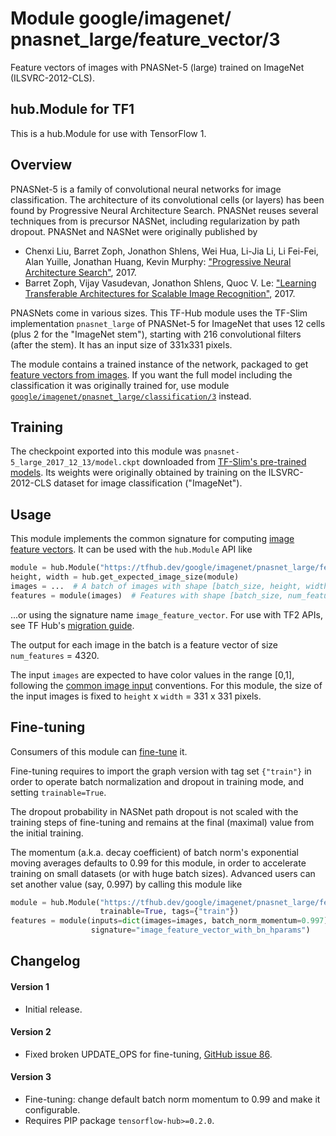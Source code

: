 # Module google/&zwnj;imagenet/&zwnj;pnasnet_large/&zwnj;feature_vector/3
Feature vectors of images with PNASNet-5 (large) trained on ImageNet (ILSVRC-2012-CLS).

<!-- dataset: ImageNet (ILSVRC-2012-CLS) -->
<!-- fine-tunable: true -->
<!-- format: hub -->
<!-- module-type: image-feature-vector -->
<!-- network-architecture: PNASNet-5 (large) -->


## hub.Module for TF1

This is a hub.Module for use with TensorFlow 1.

## Overview

PNASNet-5 is a family of convolutional neural networks for image classification.
The architecture of its convolutional cells (or layers) has been found by
Progressive Neural Architecture Search. PNASNet reuses several techniques from
is precursor NASNet, including regularization by path dropout.
PNASNet and NASNet were originally published by

  * Chenxi Liu, Barret Zoph, Jonathon Shlens, Wei Hua, Li-Jia Li, Li Fei-Fei,
    Alan Yuille, Jonathan Huang, Kevin Murphy: ["Progressive Neural
    Architecture Search"](https://arxiv.org/abs/1712.00559), 2017.
  * Barret Zoph, Vijay Vasudevan, Jonathon Shlens, Quoc V. Le:
    ["Learning Transferable Architectures for Scalable Image
    Recognition"](https://arxiv.org/abs/1707.07012), 2017.

PNASNets come in various sizes. This TF-Hub module uses the TF-Slim
implementation `pnasnet_large` of PNASNet-5 for ImageNet
that uses 12 cells (plus 2 for the "ImageNet stem"),
starting with 216 convolutional filters (after the stem).
It has an input size of 331x331 pixels.

The module contains a trained instance of the network, packaged to get
[feature vectors from images](https://www.tensorflow.org/hub/common_signatures/images#feature-vector).
If you want the full model including the classification it was originally
trained for, use module
[`google/imagenet/pnasnet_large/classification/3`](https://tfhub.dev/google/imagenet/pnasnet_large/classification/3)
instead.


## Training

The checkpoint exported into this module was `pnasnet-5_large_2017_12_13/model.ckpt` downloaded
from
[TF-Slim's pre-trained models](https://github.com/tensorflow/models/blob/master/research/slim/README.md#pre-trained-models).
Its weights were originally obtained by training on the ILSVRC-2012-CLS
dataset for image classification ("ImageNet").

## Usage

This module implements the common signature for computing
[image feature vectors](https://www.tensorflow.org/hub/common_signatures/images#feature-vector).
It can be used with the `hub.Module` API like

```python
module = hub.Module("https://tfhub.dev/google/imagenet/pnasnet_large/feature_vector/3")
height, width = hub.get_expected_image_size(module)
images = ...  # A batch of images with shape [batch_size, height, width, 3].
features = module(images)  # Features with shape [batch_size, num_features].
```

...or using the signature name `image_feature_vector`.
For use with TF2 APIs, see TF Hub's [migration
guide](https://github.com/tensorflow/hub/blob/master/docs/migration_tf2.md).

The output for each image
in the batch is a feature vector of size `num_features` = 4320.

The input `images` are expected to have color values in the range [0,1],
following the
[common image input](https://www.tensorflow.org/hub/common_signatures/images#input)
conventions.
For this module, the size of the input images is fixed to
`height` x `width` = 331 x 331 pixels.


## Fine-tuning

Consumers of this module can [fine-tune](https://www.tensorflow.org/hub/tf1_hub_module#fine-tuning) it.

Fine-tuning requires to import the graph version with tag set `{"train"}`
in order to operate batch normalization and dropout in training mode,
and setting `trainable=True`.

The dropout probability in NASNet path dropout is not scaled with
the training steps of fine-tuning and remains at the final (maximal) value
from the initial training.

The momentum (a.k.a. decay coefficient) of batch norm's exponential moving
averages defaults to 0.99 for this module, in order to accelerate training
on small datasets (or with huge batch sizes).
Advanced users can set another value (say, 0.997) by calling this module like

```python
module = hub.Module("https://tfhub.dev/google/imagenet/pnasnet_large/feature_vector/3",
                    trainable=True, tags={"train"})
features = module(inputs=dict(images=images, batch_norm_momentum=0.997),
                  signature="image_feature_vector_with_bn_hparams")
```


## Changelog

#### Version 1

  * Initial release.

#### Version 2

  * Fixed broken UPDATE_OPS for fine-tuning,
    [GitHub issue 86](https://github.com/tensorflow/hub/issues/86).

#### Version 3

  * Fine-tuning: change default batch norm momentum to 0.99 and
    make it configurable.
  * Requires PIP package `tensorflow-hub>=0.2.0`.
